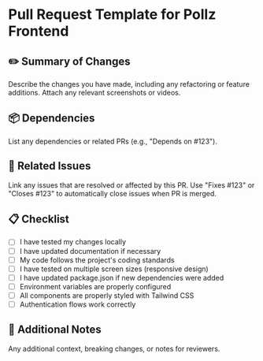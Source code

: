 # Pull Request Template for Pollz Frontend

## ✏️ Summary of Changes

Describe the changes you have made, including any refactoring or feature additions. Attach any relevant screenshots or videos.

## 📦 Dependencies

List any dependencies or related PRs (e.g., "Depends on #123").

## 🐛 Related Issues

Link any issues that are resolved or affected by this PR. Use "Fixes #123" or "Closes #123" to automatically close issues when PR is merged.

## 📋 Checklist

- [ ] I have tested my changes locally
- [ ] I have updated documentation if necessary
- [ ] My code follows the project's coding standards
- [ ] I have tested on multiple screen sizes (responsive design)
- [ ] I have updated package.json if new dependencies were added
- [ ] Environment variables are properly configured
- [ ] All components are properly styled with Tailwind CSS
- [ ] Authentication flows work correctly

## 📝 Additional Notes

Any additional context, breaking changes, or notes for reviewers.